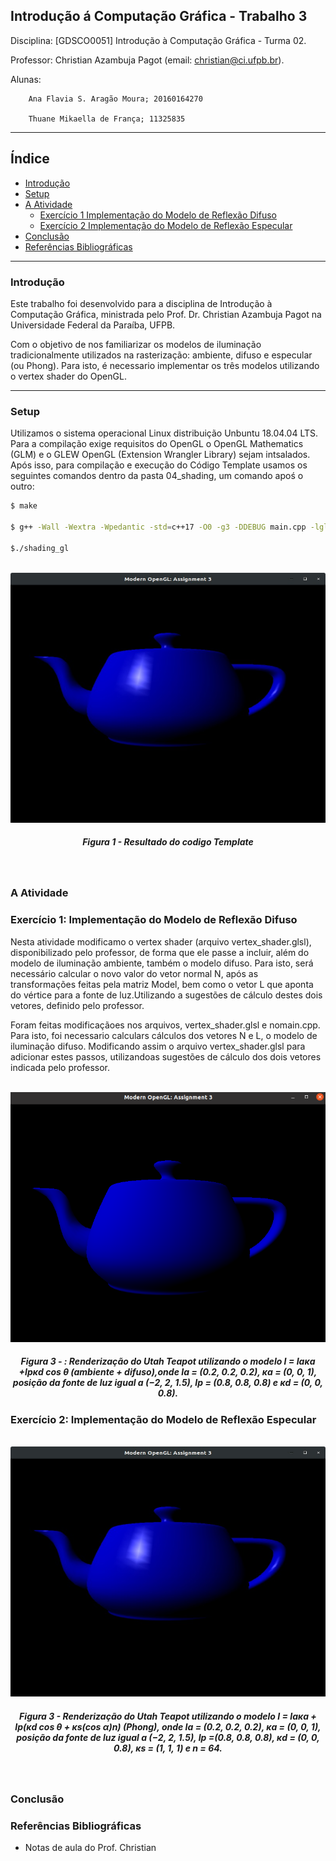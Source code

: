 Introdução á Computação Gráfica - Trabalho 3
---

Disciplina: [GDSCO0051] Introdução à Computação Gráfica - Turma 02.

Professor: Christian Azambuja Pagot (email: christian@ci.ufpb.br).

Alunas: 
        
        Ana Flavia S. Aragão Moura; 20160164270

        Thuane Mikaella de França; 11325835

---

## Índice

* [Introdução](#introdução)
* [Setup](#setup)
* [A Atividade](#a-atividade)
	* [Exercício 1 Implementação do Modelo de Reflexão Difuso](#exercício-1-implementação-do-modelo-de-reflexão-difuso)
	* [Exercício 2 Implementação do Modelo de Reflexão Especular](#exercício-2-implementação-do-modelo-de-reflexão-especular)
* [Conclusão](#conclusão)
* [Referências Bibliográficas](#referências-bibliográficas)

---


### Introdução

Este trabalho foi desenvolvido para a disciplina de Introdução à Computação Gráfica, ministrada pelo Prof. Dr. Christian Azambuja Pagot na Universidade Federal da Paraíba, UFPB. 

Com o objetivo de nos familiarizar os modelos de iluminação tradicionalmente utilizados na rasterização: ambiente, difuso e especular (ou Phong). Para isto, é necessario implementar os três modelos utilizando o vertex shader do OpenGL.

---



### Setup

Utilizamos o sistema operacional Linux distribuição Unbuntu 18.04.04 LTS. Para a compilação exige requisitos do OpenGL o OpenGL Mathematics (GLM) e o GLEW OpenGL (Extension Wrangler Library) sejam intsalados. Após isso, para  compilação e execução do Código Template usamos os seguintes comandos dentro da pasta 04_shading,  um comando apoś o outro:

```sh
$ make

$ g++ -Wall -Wextra -Wpedantic -std=c++17 -O0 -g3 -DDEBUG main.cpp -lglut -lGLEW -lGLU -lGL -o shading_gl

$./shading_gl
```

<p align="center">
	<br>
	<img src="./Imagens/figura4.3.png"/ width=720px height=400px>
	<h5 align="center">Figura 1 - Resultado do codigo Template</h5>
	<br>
</p>

### A Atividade


### Exercício 1: Implementação do Modelo de Reflexão Difuso

Nesta atividade modificamo o vertex shader (arquivo vertex_shader.glsl), disponibilizado pelo professor, de forma que ele passe a incluir, além do modelo de iluminação ambiente, também o modelo difuso. Para isto, será necessário calcular o novo valor do vetor normal N, após as transformações feitas pela matriz Model, bem como o vetor L que aponta do vértice para a fonte de luz.Utilizando a sugestões de cálculo destes dois vetores, definido pelo professor.


Foram feitas modificaçãoes nos arquivos, vertex_shader.glsl e nomain.cpp. Para isto, foi necessario calculars cálculos dos vetores N e L, o modelo de iluminação difuso. Modificando assim o arquivo vertex_shader.glsl para adicionar estes passos, utilizandoas sugestões de cálculo dos dois vetores indicada pelo professor.



<p align="center">
	<br>
	<img src="./Imagens/figura4.2.png"/ width=720px height=400px>
	<h5 align="center">Figura 3 - : Renderização do Utah Teapot utilizando o modelo I = Iaκa +Ipκd cos θ (ambiente + difuso),onde Ia = (0.2, 0.2, 0.2), κa = 	(0, 0, 1), posição da fonte de luz igual a (−2, 2, 1.5), Ip = (0.8, 0.8, 0.8) e κd = (0, 0, 0.8).
	<br>
</p>


### Exercício 2: Implementação do Modelo de Reflexão Especular

<p align="center">
	<br>
	<img src="./Imagens/figura44.png"/ width=720px height=400px>
	<h5 align="center">Figura 3 -  Renderização do Utah Teapot utilizando o modelo I = Iaκa + Ip(κd cos θ + κs(cos α)n)
(Phong), onde Ia = (0.2, 0.2, 0.2), κa = (0, 0, 1), posição da fonte de luz igual a (−2, 2, 1.5), Ip =(0.8, 0.8, 0.8), κd = (0, 0, 0.8), κs = (1, 1, 1) e n = 64.</h5>
	<br>
</p>


### Conclusão



### Referências Bibliográficas

* Notas de aula do Prof. Christian

